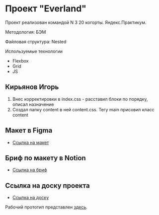 # Проект "Everland"

Проект реализован командой N 3 20 когорты. Яндекс.Практикум.

Методология: БЭМ

Файловая структура: Nested

Используемые технологии

- Flexbox
- Grid
- JS

## Кирьянов Игорь
1. Внес корректировки в index.css - расставил блоки по порядку, описал назначение
2. Создал папку content в ней content.css. Тегу main присовил класс content

## Макет в Figma
* [Ссылка на макет](https://www.figma.com/file/59a1PXM1KLWN0hWWMl1Kni/Everland-(%D0%92%D0%B5%D0%B1%2B)?node-id=430%3A712&t=xwTybjLNsqVvjcig-0)

## Бриф по макету в Notion
* [Ссылка на бриф](https://www.notion.so/Everland-1-d3d4576f78ca451ab2331b6b0795d72c)

## Ссылка на доску проекта
* [Ссылка на доску](https://...)

Рабочий прототип представлен [здесь](https://).
